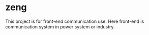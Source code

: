 # zeng
This project is for front-end communication use. Here front-end is communication system in power system or industry.
